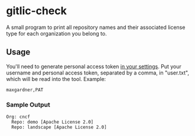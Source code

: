 # gitlic-check
A small program to print all repository names and their associated license type for each organization you belong to.

## Usage
You'll need to generate personal access token [in your settings](https://github.com/settings/applications#personal-access-tokens). Put your username and personal access token, separated by a comma, in "user.txt", which will be read into the tool. Example:

`maxgardner,PAT`

### Sample Output
```
Org: cncf
  Repo: demo [Apache License 2.0]
  Repo: landscape [Apache License 2.0]
```